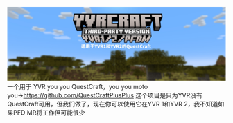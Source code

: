 ![YVR](/YVR123.jpg)
一个用于 YVR you you QuestCraft，you you moto you→https://github.com/QuestCraftPlusPlus
这个项目是只为YVR没有QuestCraft可用，但我们做了，现在你可以使用它在YVR 1和YVR 2，我不知道如果PFD MR将工作但可能很少
